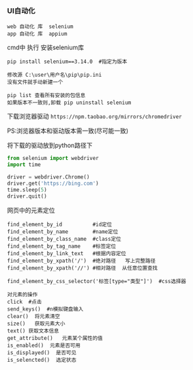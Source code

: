 ### UI自动化



```
web 自动化 库  selenium
app 自动化 库  appium
```

cmd中 执行   安装selenium库

```shell
pip install selenium==3.14.0  #指定为版本

修改源 C:\user\用户名\pip\pip.ini 
没有文件就手动新建一个

pip list 查看所有安装的包信息
如果版本不一致则,卸载 pip uninstall selenium
```



下载浏览器驱动 `https://npm.taobao.org/mirrors/chromedriver`

PS:浏览器版本和驱动版本需一致(尽可能一致)

将下载的驱动放到python路径下

 

```python
from selenium import webdriver
import time

driver = webdriver.Chrome()
driver.get('https://bing.com')
time.sleep(5)
driver.quit()
```



网页中的元素定位

```
find_element_by_id			#id定位
find_element_by_name		#name定位
find_element_by_class_name	#class定位
find_element_by_tag_name	#标签定位
find_element_by_link_text   #根据内容定位
find_element_by_xpath('/')  #绝对路径   写上完整路径
find_element_by_xpath('//') #相对路径  从任意位置查找

find_element_by_css_selector('标签[type="类型"]')  #css选择器
```

```
对元素的操作
click  #点击
send_keys()  #n模拟键盘输入
clear()  将元素清空
size()   获取元素大小
text() 获取文本信息
get_attribute()   元素某个属性的值
is_enabled()  元素是否可用
is_displayed()  是否可见
is_selencted()  选定状态

```

